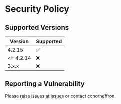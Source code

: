 # Security Policy

## Supported Versions

| Version   | Supported          |
|-----------| ------------------ |
| 4.2.15    | :white_check_mark: |
| <= 4.2.14 | :x: |
| 3.x.x     | :x:                |

## Reporting a Vulnerability

Please raise issues at [issues](https://github.com/conorheffron/ironoc-db/issues) or contact conorheffron.
